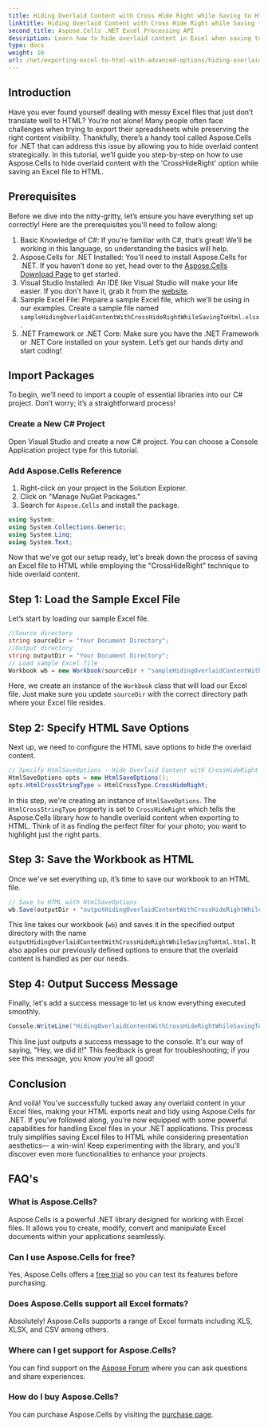 ```yaml
---
title: Hiding Overlaid Content with Cross Hide Right while Saving to Html
linktitle: Hiding Overlaid Content with Cross Hide Right while Saving to Html
second_title: Aspose.Cells .NET Excel Processing API
description: Learn how to hide overlaid content in Excel when saving to HTML using Aspose.Cells for .NET in this comprehensive guide.
type: docs
weight: 16
url: /net/exporting-excel-to-html-with-advanced-options/hiding-overlaid-content-with-cross-hide-right/
---
```

## Introduction
Have you ever found yourself dealing with messy Excel files that just don’t translate well to HTML? You’re not alone! Many people often face challenges when trying to export their spreadsheets while preserving the right content visibility. Thankfully, there’s a handy tool called Aspose.Cells for .NET that can address this issue by allowing you to hide overlaid content strategically. In this tutorial, we’ll guide you step-by-step on how to use Aspose.Cells to hide overlaid content with the 'CrossHideRight' option while saving an Excel file to HTML. 
## Prerequisites
Before we dive into the nitty-gritty, let’s ensure you have everything set up correctly! Here are the prerequisites you'll need to follow along:
1. Basic Knowledge of C#: If you’re familiar with C#, that’s great! We’ll be working in this language, so understanding the basics will help.
2. Aspose.Cells for .NET Installed: You’ll need to install Aspose.Cells for .NET. If you haven’t done so yet, head over to the [Aspose.Cells Download Page](https://releases.aspose.com/cells/net/) to get started.
3. Visual Studio Installed: An IDE like Visual Studio will make your life easier. If you don’t have it, grab it from the [website](https://visualstudio.microsoft.com/).
4. Sample Excel File: Prepare a sample Excel file, which we'll be using in our examples. Create a sample file named `sampleHidingOverlaidContentWithCrossHideRightWhileSavingToHtml.xlsx`.
5. .NET Framework or .NET Core: Make sure you have the .NET Framework or .NET Core installed on your system.
Let’s get our hands dirty and start coding! 
## Import Packages
To begin, we’ll need to import a couple of essential libraries into our C# project. Don’t worry; it’s a straightforward process!
### Create a New C# Project
Open Visual Studio and create a new C# project. You can choose a Console Application project type for this tutorial.
### Add Aspose.Cells Reference
1. Right-click on your project in the Solution Explorer.
2. Click on "Manage NuGet Packages."
3. Search for `Aspose.Cells` and install the package.
```csharp
using System;
using System.Collections.Generic;
using System.Linq;
using System.Text;
```

Now that we've got our setup ready, let's break down the process of saving an Excel file to HTML while employing the "CrossHideRight" technique to hide overlaid content.
## Step 1: Load the Sample Excel File
Let’s start by loading our sample Excel file.
```csharp
//Source directory
string sourceDir = "Your Document Directory";
//Output directory
string outputDir = "Your Document Directory";
// Load sample Excel file 
Workbook wb = new Workbook(sourceDir + "sampleHidingOverlaidContentWithCrossHideRightWhileSavingToHtml.xlsx");
```
Here, we create an instance of the `Workbook` class that will load our Excel file. Just make sure you update `sourceDir` with the correct directory path where your Excel file resides. 
## Step 2: Specify HTML Save Options
Next up, we need to configure the HTML save options to hide the overlaid content.
```csharp
// Specify HtmlSaveOptions - Hide Overlaid Content with CrossHideRight while saving to Html
HtmlSaveOptions opts = new HtmlSaveOptions();
opts.HtmlCrossStringType = HtmlCrossType.CrossHideRight;
```
In this step, we're creating an instance of `HtmlSaveOptions`. The `HtmlCrossStringType` property is set to `CrossHideRight` which tells the Aspose.Cells library how to handle overlaid content when exporting to HTML. Think of it as finding the perfect filter for your photo; you want to highlight just the right parts.
## Step 3: Save the Workbook as HTML
Once we've set everything up, it’s time to save our workbook to an HTML file.
```csharp
// Save to HTML with HtmlSaveOptions
wb.Save(outputDir + "outputHidingOverlaidContentWithCrossHideRightWhileSavingToHtml.html", opts);
```
This line takes our workbook (`wb`) and saves it in the specified output directory with the name `outputHidingOverlaidContentWithCrossHideRightWhileSavingToHtml.html`. It also applies our previously defined options to ensure that the overlaid content is handled as per our needs.
## Step 4: Output Success Message
Finally, let's add a success message to let us know everything executed smoothly.
```csharp
Console.WriteLine("HidingOverlaidContentWithCrossHideRightWhileSavingToHtml executed successfully.");
```
This line just outputs a success message to the console. It's our way of saying, "Hey, we did it!" This feedback is great for troubleshooting; if you see this message, you know you’re all good!

## Conclusion
And voilà! You’ve successfully tucked away any overlaid content in your Excel files, making your HTML exports neat and tidy using Aspose.Cells for .NET. If you’ve followed along, you’re now equipped with some powerful capabilities for handling Excel files in your .NET applications. 
This process truly simplifies saving Excel files to HTML while considering presentation aesthetics— a win-win! Keep experimenting with the library, and you'll discover even more functionalities to enhance your projects.
## FAQ's
### What is Aspose.Cells?
Aspose.Cells is a powerful .NET library designed for working with Excel files. It allows you to create, modify, convert and manipulate Excel documents within your applications seamlessly.
### Can I use Aspose.Cells for free?
Yes, Aspose.Cells offers a [free trial](https://releases.aspose.com/) so you can test its features before purchasing.
### Does Aspose.Cells support all Excel formats?
Absolutely! Aspose.Cells supports a range of Excel formats including XLS, XLSX, and CSV among others.
### Where can I get support for Aspose.Cells?
You can find support on the [Aspose Forum](https://forum.aspose.com/c/cells/9) where you can ask questions and share experiences.
### How do I buy Aspose.Cells?
You can purchase Aspose.Cells by visiting the [purchase page](https://purchase.aspose.com/buy).
